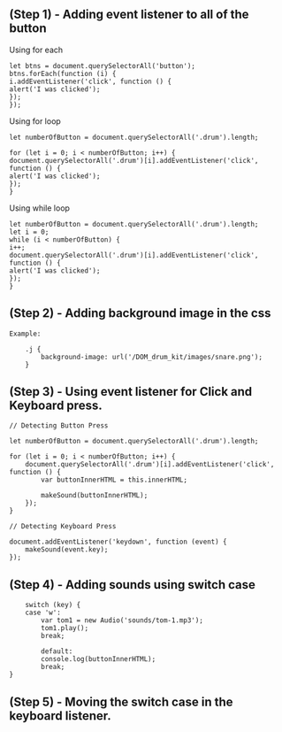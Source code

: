 ## (Step 1) - Adding event listener to all of the button

Using for each

    let btns = document.querySelectorAll('button');
    btns.forEach(function (i) {
    i.addEventListener('click', function () {
    alert('I was clicked');
    });
    });

Using for loop

    let numberOfButton = document.querySelectorAll('.drum').length;

    for (let i = 0; i < numberOfButton; i++) {
    document.querySelectorAll('.drum')[i].addEventListener('click', function () {
    alert('I was clicked');
    });
    }

Using while loop

    let numberOfButton = document.querySelectorAll('.drum').length;
    let i = 0;
    while (i < numberOfButton) {
    i++;
    document.querySelectorAll('.drum')[i].addEventListener('click', function () {
    alert('I was clicked');
    });
    }

## (Step 2) - Adding background image in the css

    Example:

        .j {
            background-image: url('/DOM_drum_kit/images/snare.png');
        }

## (Step 3) - Using event listener for Click and Keyboard press.

    // Detecting Button Press

    let numberOfButton = document.querySelectorAll('.drum').length;

    for (let i = 0; i < numberOfButton; i++) {
        document.querySelectorAll('.drum')[i].addEventListener('click', function () {
            var buttonInnerHTML = this.innerHTML;

            makeSound(buttonInnerHTML);
        });
    }

    // Detecting Keyboard Press

    document.addEventListener('keydown', function (event) {
        makeSound(event.key);
    });

## (Step 4) - Adding sounds using switch case

    	switch (key) {
    	case 'w':
    		var tom1 = new Audio('sounds/tom-1.mp3');
    		tom1.play();
    		break;

            default:
    		console.log(buttonInnerHTML);
    		break;
    }

## (Step 5) - Moving the switch case in the keyboard listener.
